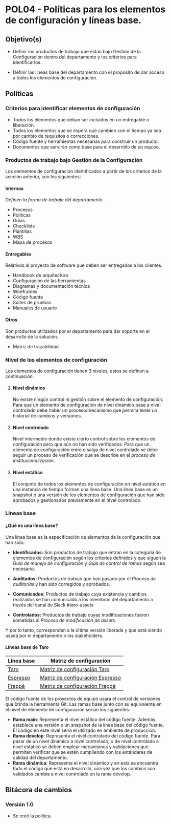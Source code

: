 # POL04 - Políticas para los elementos de configuración y líneas base.

## Objetivo(s)

- Definir los productos de trabajo que están bajo Gestión de la Configuración dentro del departamento y los criterios para identificarlos.

- Definir las líneas base del departamento con el propósito de dar acceso a todos los elementos de configuración.

## Políticas

### Criterios para identificar elementos de configuración

- Todos los elementos que deban ser incluidos en un entregable o liberación.
- Todos los elementos que se espera que cambien con el tiempo ya sea por cambio de requisitos o correcciones.
- Código fuente y herramientas necesarias para construir un producto.
- Documentos que servirán como base para el desarrollo de un equipo.

### Productos de trabajo bajo Gestión de la Configuración

Los elementos de configuración identificados a partir de los criterios de la sección anterior, son los siguientes:

#### Internos

_Definen la forma de trabajo del departamento._

- Procesos
- Políticas
- Guías
- Checklists
- Plantillas
- WBS
- Mapa de procesos

#### Entregables

Relativos al proyecto de software que deben ser entregados a los clientes.

- Handbook de arquitectura
- Configuración de las herramientas
- Diagramas y documentación técnica
- Wireframes
- Código fuente
- Suites de pruebas
- Manuales de usuario

#### Otros

Son productos utilizados por el departamento para dar soporte en el desarrollo de la solución.

- Matriz de trazabilidad

### Nivel de los elementos de configuración

Los elementos de configuración tienen 3 niveles, estos se definen a continuación:

1. #### **Nivel dinámico**

   No existe ningún control ni gestión sobre el elemento de configuración. Para que un elemento de configuración de nivel dinámico pase a nivel controlado debe haber un proceso/mecanismo que permita tener un historial de cambios y versiones.

2. #### Nivel controlado

   Nivel intermedio donde existe cierto control sobre los elementos de configuración pero que aún no han sido verificados. Para que un elemento de configuración entre o salga de nivel controlado se debe seguir un proceso de verificación que se describe en el _proceso de institucionalización_.

3. #### **Nivel estático**

   El conjunto de todos los elementos de configuración en nivel estático en una instancia de tiempo forman una línea base. Una línea base es un snapshot o una versión de los elementos de configuración que han sido aprobados y gestionados previamente en el nivel controlado.

### Líneas base

#### ¿Qué es una línea base?

Una línea base es la especificación de elementos de la configuración que han sido:

- **Identificados:** Son productos de trabajo que entran en la categoría de elementos de configuración según los criterios definidos y que siguen la _Guía de manejo de configuración_ y _Guía de control de ramas_ según sea necesario.

- **Auditados:** Productos de trabajo que han pasado por el _Proceso de auditorías_ y han sido corregidos y aprobados.
- **Comunicados:** Productos de trabajo cuya existencia y cambios realizados se han comunicado a los miembros del departamento a través del canal de Slack #taro-assets
- **Controlados:** Productos de trabajo cuyas modificaciones fueron sometidas al _Proceso de modificación de assets_.

Y por lo tanto, corresponden a la última versión liberada y que está siendo usada por el departamento o los stakeholders.

#### Líneas base de Taro

| Línea base                                      | Matriz de configuración                                                                                                                     |
| ----------------------------------------------- | ------------------------------------------------------------------------------------------------------------------------------------------- |
| [Taro](https://github.com/Taro-IT/docs)         | [Matriz de configuración Taro](https://docs.google.com/spreadsheets/d/13zfQpqBBmqAT_znf1N4ebV_jcLBpeh_gjq9eHpkdOhk/edit#gid=0)              |
| [Espresso](https://github.com/Taro-IT/Espresso) | [Matriz de configuración Espresso](https://docs.google.com/spreadsheets/d/13zfQpqBBmqAT_znf1N4ebV_jcLBpeh_gjq9eHpkdOhk/edit#gid=1361951105) |
| [Frappé](https://github.com/Taro-IT/frappe)     | [Matriz de configuración Frappé](https://docs.google.com/spreadsheets/d/13zfQpqBBmqAT_znf1N4ebV_jcLBpeh_gjq9eHpkdOhk/edit#gid=579763828)    |

El código fuente de los proyectos de equipo usara el control de versiones que brinda la herramienta Git. Las ramas base junto con su equivalente en el nivel de elemento de configuración serían los siguientes:

- **Rama main**: Representa el nivel estático del código fuente. Además, establece una versión o un snapshot de la línea base del código fuente. El código en este nivel sería el utilizado en ambiente de producción.
- **Rama develop**: Representa el nivel controlado del código fuente. Para pasar de un nivel dinámico a nivel controlado, o de nivel controlado a nivel estático se deben emplear mecanismos y validaciones que permiten verificar que se estén cumpliendo con los estándares de calidad del departamento.
- **Rama dinámica**: Representa el nivel dinámico y en esta se encuentra todo el código que está en desarrollo, una vez que los cambios son validados cambia a nivel controlado en la rama develop.

## Bitácora de cambios

### Versión 1.0

- Se creó la política.

